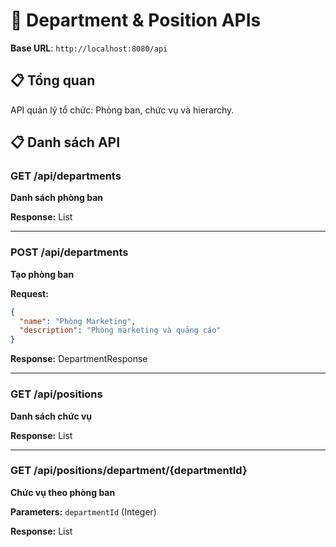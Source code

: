 # 🏢 Department & Position APIs

**Base URL**: `http://localhost:8080/api`

## 📋 Tổng quan
API quản lý tổ chức: Phòng ban, chức vụ và hierarchy.

## 📋 Danh sách API

### GET /api/departments
**Danh sách phòng ban**

**Response:** List<DepartmentResponse>

---

### POST /api/departments
**Tạo phòng ban**

**Request:**
```json
{
  "name": "Phòng Marketing",
  "description": "Phòng marketing và quảng cáo"
}
```

**Response:** DepartmentResponse

---

### GET /api/positions
**Danh sách chức vụ**

**Response:** List<PositionResponse>

---

### GET /api/positions/department/{departmentId}
**Chức vụ theo phòng ban**

**Parameters:** `departmentId` (Integer)

**Response:** List<PositionResponse>

